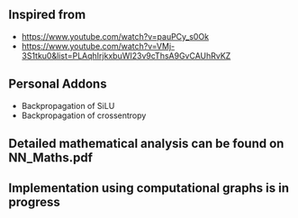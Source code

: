 ## Inspired from 

- https://www.youtube.com/watch?v=pauPCy_s0Ok
- https://www.youtube.com/watch?v=VMj-3S1tku0&list=PLAqhIrjkxbuWI23v9cThsA9GvCAUhRvKZ

## Personal Addons

- Backpropagation of SiLU
- Backpropagation of crossentropy 

## Detailed mathematical analysis can be found on NN_Maths.pdf

## Implementation using computational graphs is in progress
